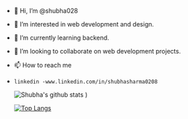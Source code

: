 - 👋 Hi, I’m @shubha028
- 👀 I’m interested in web development and design.
- 🌱 I’m currently learning backend.
- 💞️ I’m looking to collaborate on web development projects.
- 📫 How to reach me 
-     linkedin -www.linkedin.com/in/shubhasharma0208
  ![Shubha's github stats](https://github-readme-stats.vercel.app/api?username=shubha028&show_icons=true&theme=radical)
)
  
  [![Top Langs](https://github-readme-stats.vercel.app/api/top-langs/?username=shubha028)](https://github.com/shubha028/github-readme-stats)
<!---
shubha028/shubha028 is a ✨ special ✨ repository because its `README.md` (this file) appears on your GitHub profile.
You can click the Preview link to take a look at your changes.
--->
